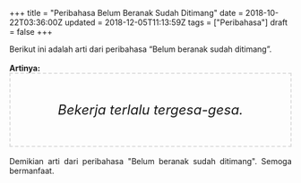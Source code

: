 +++
title = "Peribahasa Belum Beranak Sudah Ditimang"
date = 2018-10-22T03:36:00Z
updated = 2018-12-05T11:13:59Z
tags = ["Peribahasa"]
draft = false
+++

<div dir="ltr" style="text-align: left;" trbidi="on"><div style="text-align: justify;">Berikut ini adalah arti dari peribahasa “Belum beranak sudah ditimang”.</div><br /><div style="text-align: justify;"><b>Artinya:</b></div><div style="border: 2px dashed #ddd; font-size: 24px; height: auto; margin: 0 auto; padding: 50px; text-align: center; width: auto;"><i>Bekerja terlalu tergesa-gesa.</i></div><div style="text-align: justify;"><br /></div><div style="text-align: justify;">Demikian arti dari peribahasa "Belum beranak sudah ditimang". Semoga bermanfaat.</div></div>
